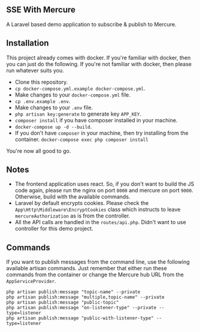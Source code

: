 SSE With Mercure
---

A Laravel based demo application to subscribe & publish to Mercure.

## Installation

This project already comes with docker. If you're familiar with docker, then you can just do the following. If you're not familiar with docker, then please run whatever suits you.

- Clone this repository.
- `cp docker-compose.yml.example docker-compose.yml`.
- Make changes to your `docker-compose.yml` file.
- `cp .env.example .env`.
- Make changes to your `.env` file.
- `php artisan key:generate` to generate key `APP_KEY`.
- `composer install` if you have composer installed in your machine.
- `docker-compose up -d --build`.
- If you don't have `composer` in your machine, then try installing from the container. `docker-compose exec php composer install`

You're now all good to go.

## Notes

- The frontend application uses react. So, if you don't want to build the JS code again, please run the nginx on port `8000` and mercure on port `9000`. Otherwise, build with the available commands.
- Laravel by default encrypts cookies. Please check the `App\Http\Middleware\EncryptCookies` class which instructs to leave `mercureAuthorization` as is from the controller.
- All the API calls are handled in the `routes/api.php`. Didn't want to use controller for this demo project.

## Commands

If you want to publish messages from the command line, use the following available artisan commands. Just remember that either run these commands from the container or change the Mercure hub URL from the `AppServiceProvider`. 

```shell
php artisan publish:message "topic-name" --private
php artisan publish:message "multiple,topic-name" --private
php artisan publish:message "public-topic"
php artisan publish:message "on-listener-type" --private --type=listener
php artisan publish:message "public-with-listener-type" --type=listener
```
